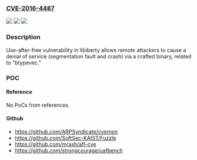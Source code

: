 ### [CVE-2016-4487](https://cve.mitre.org/cgi-bin/cvename.cgi?name=CVE-2016-4487)
![](https://img.shields.io/static/v1?label=Product&message=n%2Fa&color=blue)
![](https://img.shields.io/static/v1?label=Version&message=n%2Fa&color=blue)
![](https://img.shields.io/static/v1?label=Vulnerability&message=n%2Fa&color=brighgreen)

### Description

Use-after-free vulnerability in libiberty allows remote attackers to cause a denial of service (segmentation fault and crash) via a crafted binary, related to "btypevec."

### POC

#### Reference
No PoCs from references.

#### Github
- https://github.com/ARPSyndicate/cvemon
- https://github.com/SoftSec-KAIST/Fuzzle
- https://github.com/mrash/afl-cve
- https://github.com/strongcourage/uafbench

